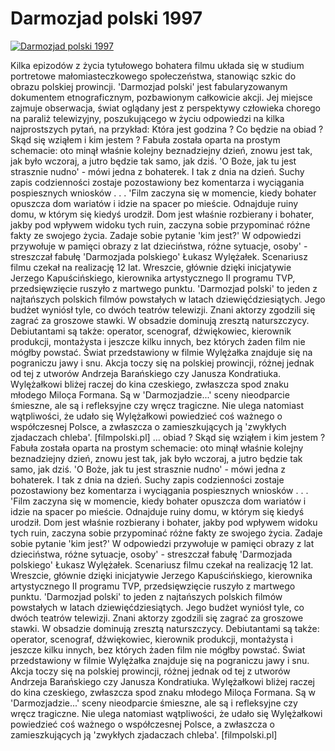 Darmozjad polski 1997 
=============
[![Darmozjad polski 1997 ](http://vidos.pl/images/player.gif)](http://vidos.pl/darmozjad-polski-1997)

 Kilka epizodów z życia tytułowego bohatera filmu układa się w studium portretowe małomiasteczkowego społeczeństwa, stanowiąc szkic do obrazu polskiej prowincji. 'Darmozjad polski' jest fabularyzowanym dokumentem etnograficznym, pozbawionym całkowicie akcji. Jej miejsce zajmuje obserwacja, świat oglądany jest z perspektywy człowieka chorego na paraliż telewizyjny, poszukującego w życiu odpowiedzi na kilka najprostszych pytań, na przykład: Która jest godzina ? Co będzie na obiad ? Skąd się wziąłem i kim jestem ? Fabuła została oparta na prostym schemacie: oto minął właśnie kolejny beznadziejny dzień, znowu jest tak, jak było wczoraj, a jutro będzie tak samo, jak dziś. 'O Boże, jak tu jest strasznie nudno' - mówi jedna z bohaterek. I tak z dnia na dzień. Suchy zapis codzienności zostaje pozostawiony bez komentarza i wyciągania pospiesznych wniosków . . . 'Film zaczyna się w momencie, kiedy bohater opuszcza dom wariatów i idzie na spacer po mieście. Odnajduje ruiny domu, w którym się kiedyś urodził. Dom jest właśnie rozbierany i bohater, jakby pod wpływem widoku tych ruin, zaczyna sobie przypominać różne fakty ze swojego życia. Zadaje sobie pytanie 'kim jest?' W odpowiedzi przywołuje w pamięci obrazy z lat dzieciństwa, różne sytuacje, osoby' - streszczał fabułę 'Darmozjada polskiego' Łukasz Wylężałek. Scenariusz filmu czekał na realizację 12 lat. Wreszcie, głównie dzięki inicjatywie Jerzego Kapuścińskiego, kierownika artystycznego II programu TVP, przedsięwzięcie ruszyło z martwego punktu. 'Darmozjad polski' to jeden z najtańszych polskich filmów powstałych w latach dziewięćdziesiątych. Jego budżet wyniósł tyle, co dwóch teatrów telewizji. Znani aktorzy zgodzili się zagrać za groszowe stawki. W obsadzie dominują zresztą naturszczycy. Debiutantami są także: operator, scenograf, dźwiękowiec, kierownik produkcji, montażysta i jeszcze kilku innych, bez których żaden film nie mógłby powstać. Świat przedstawiony w filmie Wylężałka znajduje się na pograniczu jawy i snu. Akcja toczy się na polskiej prowincji, różnej jednak od tej z utworów Andrzeja Barańskiego czy Janusza Kondratiuka. Wylężałkowi bliżej raczej do kina czeskiego, zwłaszcza spod znaku młodego Miloça Formana. Są w 'Darmozjadzie...' sceny nieodparcie śmieszne, ale są i refleksyjne czy wręcz tragiczne. Nie ulega natomiast wątpliwości, że udało się Wylężałkowi powiedzieć coś ważnego o współczesnej Polsce, a zwłaszcza o zamieszkujących ją 'zwykłych zjadaczach chleba'. [filmpolski.pl]  ... obiad ? Skąd się wziąłem i kim jestem ? Fabuła została oparta na prostym schemacie: oto minął właśnie kolejny beznadziejny dzień, znowu jest tak, jak było wczoraj, a jutro będzie tak samo, jak dziś. 'O Boże, jak tu jest strasznie nudno' - mówi jedna z bohaterek. I tak z dnia na dzień. Suchy zapis codzienności zostaje pozostawiony bez komentarza i wyciągania pospiesznych wniosków . . . 'Film zaczyna się w momencie, kiedy bohater opuszcza dom wariatów i idzie na spacer po mieście. Odnajduje ruiny domu, w którym się kiedyś urodził. Dom jest właśnie rozbierany i bohater, jakby pod wpływem widoku tych ruin, zaczyna sobie przypominać różne fakty ze swojego życia. Zadaje sobie pytanie 'kim jest?' W odpowiedzi przywołuje w pamięci obrazy z lat dzieciństwa, różne sytuacje, osoby' - streszczał fabułę 'Darmozjada polskiego' Łukasz Wylężałek. Scenariusz filmu czekał na realizację 12 lat. Wreszcie, głównie dzięki inicjatywie Jerzego Kapuścińskiego, kierownika artystycznego II programu TVP, przedsięwzięcie ruszyło z martwego punktu. 'Darmozjad polski' to jeden z najtańszych polskich filmów powstałych w latach dziewięćdziesiątych. Jego budżet wyniósł tyle, co dwóch teatrów telewizji. Znani aktorzy zgodzili się zagrać za groszowe stawki. W obsadzie dominują zresztą naturszczycy. Debiutantami są także: operator, scenograf, dźwiękowiec, kierownik produkcji, montażysta i jeszcze kilku innych, bez których żaden film nie mógłby powstać. Świat przedstawiony w filmie Wylężałka znajduje się na pograniczu jawy i snu. Akcja toczy się na polskiej prowincji, różnej jednak od tej z utworów Andrzeja Barańskiego czy Janusza Kondratiuka. Wylężałkowi bliżej raczej do kina czeskiego, zwłaszcza spod znaku młodego Miloça Formana. Są w 'Darmozjadzie...' sceny nieodparcie śmieszne, ale są i refleksyjne czy wręcz tragiczne. Nie ulega natomiast wątpliwości, że udało się Wylężałkowi powiedzieć coś ważnego o współczesnej Polsce, a zwłaszcza o zamieszkujących ją 'zwykłych zjadaczach chleba'. [filmpolski.pl]
